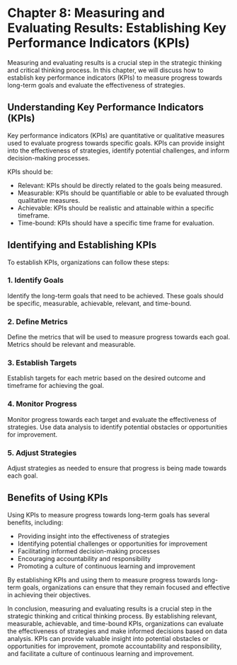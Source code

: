 Chapter 8: Measuring and Evaluating Results: Establishing Key Performance Indicators (KPIs)
===========================================================================================

Measuring and evaluating results is a crucial step in the strategic thinking and critical thinking process. In this chapter, we will discuss how to establish key performance indicators (KPIs) to measure progress towards long-term goals and evaluate the effectiveness of strategies.

Understanding Key Performance Indicators (KPIs)
-----------------------------------------------

Key performance indicators (KPIs) are quantitative or qualitative measures used to evaluate progress towards specific goals. KPIs can provide insight into the effectiveness of strategies, identify potential challenges, and inform decision-making processes.

KPIs should be:

* Relevant: KPIs should be directly related to the goals being measured.
* Measurable: KPIs should be quantifiable or able to be evaluated through qualitative measures.
* Achievable: KPIs should be realistic and attainable within a specific timeframe.
* Time-bound: KPIs should have a specific time frame for evaluation.

Identifying and Establishing KPIs
---------------------------------

To establish KPIs, organizations can follow these steps:

### 1. Identify Goals

Identify the long-term goals that need to be achieved. These goals should be specific, measurable, achievable, relevant, and time-bound.

### 2. Define Metrics

Define the metrics that will be used to measure progress towards each goal. Metrics should be relevant and measurable.

### 3. Establish Targets

Establish targets for each metric based on the desired outcome and timeframe for achieving the goal.

### 4. Monitor Progress

Monitor progress towards each target and evaluate the effectiveness of strategies. Use data analysis to identify potential obstacles or opportunities for improvement.

### 5. Adjust Strategies

Adjust strategies as needed to ensure that progress is being made towards each goal.

Benefits of Using KPIs
----------------------

Using KPIs to measure progress towards long-term goals has several benefits, including:

* Providing insight into the effectiveness of strategies
* Identifying potential challenges or opportunities for improvement
* Facilitating informed decision-making processes
* Encouraging accountability and responsibility
* Promoting a culture of continuous learning and improvement

By establishing KPIs and using them to measure progress towards long-term goals, organizations can ensure that they remain focused and effective in achieving their objectives.

In conclusion, measuring and evaluating results is a crucial step in the strategic thinking and critical thinking process. By establishing relevant, measurable, achievable, and time-bound KPIs, organizations can evaluate the effectiveness of strategies and make informed decisions based on data analysis. KPIs can provide valuable insight into potential obstacles or opportunities for improvement, promote accountability and responsibility, and facilitate a culture of continuous learning and improvement.
